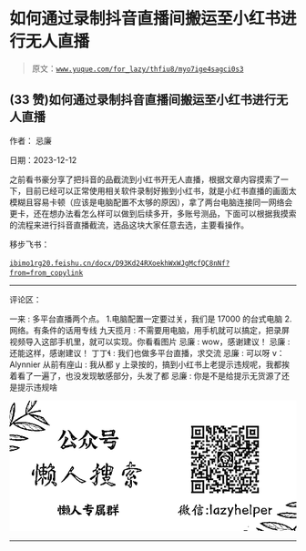 # 如何通过录制抖音直播间搬运至小红书进行无人直播

> 原文：[`www.yuque.com/for_lazy/thfiu8/myo7ige4sagci0s3`](https://www.yuque.com/for_lazy/thfiu8/myo7ige4sagci0s3)

## (33 赞)如何通过录制抖音直播间搬运至小红书进行无人直播

作者： 忌廉

日期：2023-12-12

之前看书豪分享了把抖音的品截流到小红书开无人直播，根据文章内容摸索了一下，目前已经可以正常使用相关软件录制好搬到小红书，就是小红书直播的画面太模糊且容易卡顿（应该是电脑配置不太够的原因），拿了两台电脑连接同一网络会更卡，还在想办法看怎么样可以做到后续多开，多账号测品，下面可以根据我摸索的流程来进行抖音直播截流，选品这块大家任意去选，主要看操作。

移步飞书：

[`ibimo1rg20.feishu.cn/docx/D93Kd24RXoekhWxWJgMcfQC8nNf?from=from_copylink`](https://ibimo1rg20.feishu.cn/docx/D93Kd24RXoekhWxWJgMcfQC8nNf?from=from_copylink)

* * *

评论区：

一来 : 多平台直播两个点。
1.电脑配置一定要过关，我们是 17000 的台式电脑
2.网络。有条件的话用专线
九天揽月 : 不需要用电脑，用手机就可以搞定，把录屏视频导入这部手机里，就可以实现。你看看图片
忌廉 : wow，感谢建议！
忌廉 : 还能这样，感谢建议！
丁丁 : 我们也做多平台直播，求交流
忌廉 : 可以呀 v：Alynnier
从前有座山 : 我从都 y 上录按的，搞到小红书上老提示违规呢，我都挨着看了一遍了，也没发现敏感部分，头发了都
忌廉 : 你是不是给提示无货源了还是提示违规啥

![](img/21de372a77ea1f441c613f7316831ae1.png)

* * *